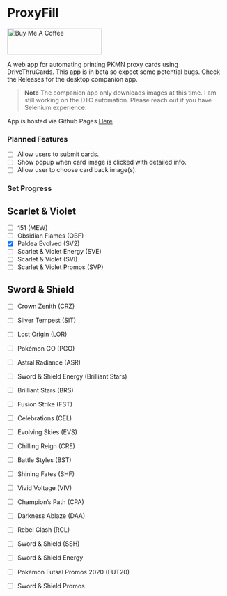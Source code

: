 # ProxyFill
<a href="https://www.buymeacoffee.com/NathenxBrewer" target="_blank"><img src="https://cdn.buymeacoffee.com/buttons/v2/default-yellow.png" alt="Buy Me A Coffee" style="height: 60px !important;width: 217px !important;" ></a>

A web app for automating printing PKMN proxy cards using DriveThruCards.
This app is in beta so expect some potential bugs. Check the Releases for the desktop companion app. 

> **Note**
>The companion app only downloads images at this time. I am still working on the DTC automation. Please reach out if you have Selenium experience.

App is hosted via Github Pages <a href="https://nathenxbrewer.github.io/ProxyFill/" target="_blank">Here</a>

### Planned Features

- [ ] Allow users to submit cards.
- [ ] Show popup when card image is clicked with detailed info.
- [ ] Allow user to choose card back image(s).

### Set Progress
## Scarlet & Violet
- [ ] 151 (MEW)
- [ ] Obsidian Flames (OBF)
- [x] Paldea Evolved (SV2)
- [ ] Scarlet & Violet Energy (SVE)
- [ ] Scarlet & Violet (SVI)
- [ ] Scarlet & Violet Promos (SVP)
## Sword & Shield
- [ ] Crown Zenith (CRZ)
- [ ] Silver Tempest (SIT)
- [ ] Lost Origin (LOR)
- [ ] Pokémon GO (PGO)
- [ ] Astral Radiance (ASR)
- [ ] Sword & Shield Energy (Brilliant Stars)
- [ ] Brilliant Stars (BRS)
- [ ] Fusion Strike (FST)
- [ ] Celebrations (CEL)
- [ ] Evolving Skies (EVS)
- [ ] Chilling Reign (CRE)
- [ ] Battle Styles (BST)
- [ ] Shining Fates (SHF)
- [ ] Vivid Voltage (VIV)
- [ ] Champion’s Path (CPA)
- [ ] Darkness Ablaze (DAA)
- [ ] Rebel Clash (RCL)
- [ ] Sword & Shield (SSH)
- [ ] Sword & Shield Energy
- [ ] Pokémon Futsal Promos 2020 (FUT20)
- [ ] Sword & Shield Promos

